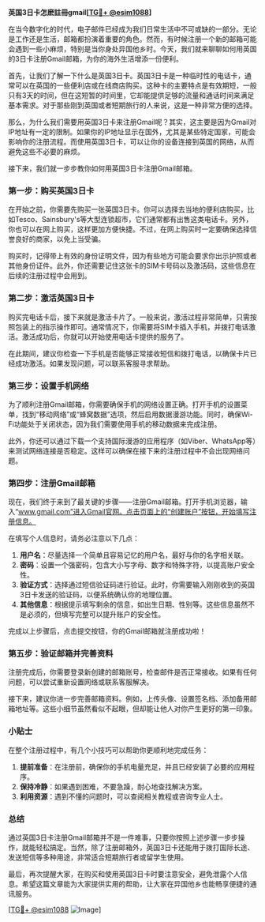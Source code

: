 **英国3日卡怎麽註冊gmail[[TG💪+ @esim1088](https://t.me/s/esim1088)]**

在当今数字化的时代，电子邮件已经成为我们日常生活中不可或缺的一部分。无论是工作还是生活，邮箱都扮演着重要的角色。然而，有时候注册一个新的邮箱可能会遇到一些小麻烦，特别是当你身处异国他乡时。今天，我们就来聊聊如何用英国的3日卡注册Gmail邮箱，为你的海外生活增添一份便利。

首先，让我们了解一下什么是英国3日卡。英国3日卡是一种临时性的电话卡，通常可以在英国的一些便利店或在线商店购买。这种卡的主要特点是有效期短，一般只有3天的时间，但在这短暂的时间里，它却能提供足够的流量和通话时间来满足基本需求。对于那些刚到英国或者短期旅行的人来说，这是一种非常方便的选择。

那么，为什么我们需要用英国3日卡来注册Gmail呢？其实，这主要是因为Gmail对IP地址有一定的限制。如果你的IP地址显示在国外，尤其是某些特定国家，可能会影响你的注册流程。而使用英国3日卡，可以让你的设备连接到英国的网络，从而避免这些不必要的麻烦。

接下来，我们就一步步教你如何用英国3日卡注册Gmail邮箱。

### 第一步：购买英国3日卡

在开始之前，你需要先购买一张英国3日卡。你可以选择去当地的便利店购买，比如Tesco、Sainsbury's等大型连锁超市，它们通常都有出售这类电话卡。另外，你也可以在网上购买，这样更加方便快捷。不过，在网上购买时一定要确保选择信誉良好的商家，以免上当受骗。

购买时，记得带上有效的身份证明文件，因为有些地方可能会要求你出示护照或者其他身份证件。此外，你还需要记住这张卡的SIM卡号码以及激活码，这些信息在后续的注册过程中会用到。

### 第二步：激活英国3日卡

购买完电话卡后，接下来就是激活卡片了。一般来说，激活过程非常简单，只需按照包装上的指示操作即可。通常情况下，你需要将SIM卡插入手机，并拨打电话激活。激活成功后，你就可以开始使用电话卡提供的服务了。

在此期间，建议你检查一下手机是否能够正常接收短信和拨打电话，以确保卡片已经成功激活。如果发现问题，可以联系客服寻求帮助。

### 第三步：设置手机网络

为了顺利注册Gmail邮箱，你需要确保手机的网络设置正确。打开手机的设置菜单，找到“移动网络”或“蜂窝数据”选项，然后启用数据漫游功能。同时，确保Wi-Fi功能处于关闭状态，因为我们需要使用手机的移动数据来完成注册。

此外，你还可以通过下载一个支持国际漫游的应用程序（如Viber、WhatsApp等）来测试网络连接是否稳定。这样可以确保在接下来的注册过程中不会出现网络问题。

### 第四步：注册Gmail邮箱

现在，我们终于来到了最关键的步骤——注册Gmail邮箱。打开手机浏览器，输入“www.gmail.com”进入Gmail官网。点击页面上的“创建账户”按钮，开始填写注册信息。

在填写个人信息时，请务必注意以下几点：

1. **用户名**：尽量选择一个简单且容易记忆的用户名，最好与你的名字相关联。
2. **密码**：设置一个强密码，包含大小写字母、数字和特殊字符，以提高账户安全性。
3. **验证方式**：选择通过短信验证码进行验证。此时，你需要输入刚刚收到的英国3日卡发送的验证码，以便系统确认你的地理位置。
4. **其他信息**：根据提示填写剩余的信息，如出生日期、性别等。这些信息虽然不是必须的，但填写完整可以提升账户的安全性。

完成以上步骤后，点击提交按钮，你的Gmail邮箱就注册成功啦！

### 第五步：验证邮箱并完善资料

注册完成后，你需要登录新创建的邮箱账号，检查邮件是否正常接收。如果有任何问题，可以尝试重新设置网络或联系客服解决。

接下来，建议你进一步完善邮箱资料。例如，上传头像、设置签名档、添加备用邮箱地址等。这些小细节虽然看似不起眼，但却能让他人对你产生更好的第一印象。

### 小贴士

在整个注册过程中，有几个小技巧可以帮助你更顺利地完成任务：

1. **提前准备**：在注册前，确保你的手机电量充足，并且已经安装了必要的应用程序。
2. **保持冷静**：如果遇到困难，不要急躁，耐心地查找解决方案。
3. **利用资源**：遇到不懂的问题时，可以查阅相关教程或咨询专业人士。

### 总结

通过英国3日卡注册Gmail邮箱并不是一件难事，只要你按照上述步骤一步步操作，就能轻松搞定。当然，除了注册邮箱外，英国3日卡还能用于拨打国际长途、发送短信等多种用途，非常适合短期旅行者或留学生使用。

最后，再次提醒大家，在购买和使用英国3日卡时要注意安全，避免泄露个人信息。希望这篇文章能为大家提供实用的帮助，让大家在异国他乡也能畅享便捷的通讯服务。

[[TG💪+ @esim1088](https://t.me/s/esim1088) ![Image](https://i.postimg.cc/4NQfJmqS/Snipaste-2025-05-13-00-14-12.png)]